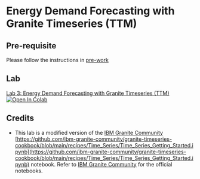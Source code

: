 # Energy Demand Forecasting with Granite Timeseries (TTM)

## Pre-requisite

Please follow the instructions in [pre-work](../pre-work/README.md)

## Lab

[Lab 3: Energy Demand Forecasting with Granite Timeseries (TTM)](../../notebooks/Time_Series_Getting_Started.ipynb)
   <a target="_blank" href="https://colab.research.google.com/github/IBM/granite-workshop/blob/main/notebooks/Time_Series_Getting_Started.ipynb">
   <img src="https://colab.research.google.com/assets/colab-badge.svg" alt="Open In Colab"/>
   </a>

## Credits

- This lab is a modified version of the [IBM Granite Community](https://github.com/ibm-granite-community) [https://github.com/ibm-granite-community/granite-timeseries-cookbook/blob/main/recipes/Time_Series/Time_Series_Getting_Started.ipynb](https://github.com/ibm-granite-community/granite-timeseries-cookbook/blob/main/recipes/Time_Series/Time_Series_Getting_Started.ipynb) notebook. Refer to [IBM Granite Community](https://github.com/ibm-granite-community) for the official notebooks.